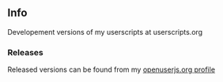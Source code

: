 ## Info
Developement versions of my userscripts at userscripts.org

### Releases
Released versions can be found from my [openuserjs.org profile](https://openuserjs.org/users/tumpio/scripts)
